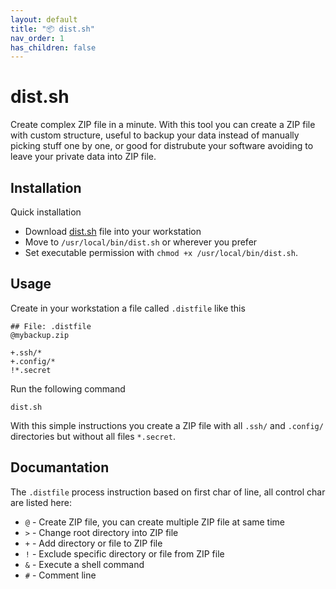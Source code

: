 ```yaml
---
layout: default
title: "📦 dist.sh"
nav_order: 1
has_children: false
---
```


# dist.sh

Create complex ZIP file in a minute. With this tool you can create a ZIP file with custom structure, useful to backup your data instead of manually picking stuff one by one, or good for distrubute your software avoiding to leave your private data into ZIP file.

## Installation

Quick installation
- Download [dist.sh](https://raw.githubusercontent.com/javanile/dist.sh/master/dist.sh) file into your workstation 
- Move to `/usr/local/bin/dist.sh` or wherever you prefer
- Set executable permission with `chmod +x /usr/local/bin/dist.sh`.

## Usage

Create in your workstation a file called `.distfile` like this

```
## File: .distfile
@mybackup.zip

+.ssh/*
+.config/*
!*.secret
```

Run the following command

```shell
dist.sh
```

With this simple instructions you create a ZIP file with all `.ssh/` and `.config/` directories but without all files `*.secret`.

## Documantation

The `.distfile` process instruction based on first char of line, all control char are listed here:

- `@` - Create ZIP file, you can create multiple ZIP file at same time
- `>` - Change root directory into ZIP file
- `+` - Add directory or file to ZIP file
- `!` - Exclude specific directory or file from ZIP file
- `&` - Execute a shell command
- `#` - Comment line
